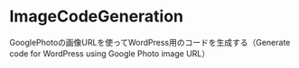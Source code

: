 # ImageCodeGeneration
GooglePhotoの画像URLを使ってWordPress用のコードを生成する（Generate code for WordPress using Google Photo image URL）
